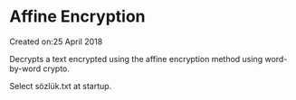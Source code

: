 # Affine Encryption 
Created on:25 April 2018

Decrypts a text encrypted using the affine encryption method using word-by-word crypto.

Select sözlük.txt at startup.

